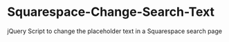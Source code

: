 # Squarespace-Change-Search-Text
jQuery Script to change the placeholder text in a Squarespace search page
